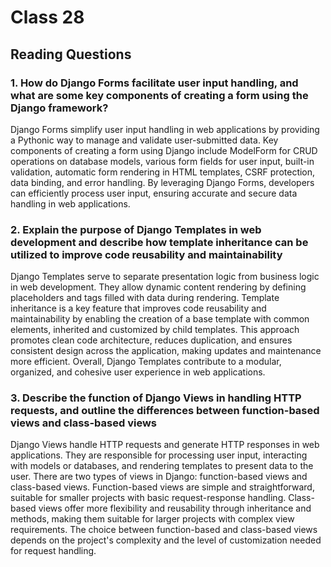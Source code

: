 # Class 28

## Reading  Questions

### 1. How do Django Forms facilitate user input handling, and what are some key components of creating a form using the Django framework?

Django Forms simplify user input handling in web applications by providing a Pythonic way to manage and validate user-submitted data. Key components of creating a form using Django include ModelForm for CRUD operations on database models, various form fields for user input, built-in validation, automatic form rendering in HTML templates, CSRF protection, data binding, and error handling. By leveraging Django Forms, developers can efficiently process user input, ensuring accurate and secure data handling in web applications.

### 2. Explain the purpose of Django Templates in web development and describe how template inheritance can be utilized to improve code reusability and maintainability

Django Templates serve to separate presentation logic from business logic in web development. They allow dynamic content rendering by defining placeholders and tags filled with data during rendering. Template inheritance is a key feature that improves code reusability and maintainability by enabling the creation of a base template with common elements, inherited and customized by child templates. This approach promotes clean code architecture, reduces duplication, and ensures consistent design across the application, making updates and maintenance more efficient. Overall, Django Templates contribute to a modular, organized, and cohesive user experience in web applications.

### 3. Describe the function of Django Views in handling HTTP requests, and outline the differences between function-based views and class-based views

Django Views handle HTTP requests and generate HTTP responses in web applications. They are responsible for processing user input, interacting with models or databases, and rendering templates to present data to the user. There are two types of views in Django: function-based views and class-based views. Function-based views are simple and straightforward, suitable for smaller projects with basic request-response handling. Class-based views offer more flexibility and reusability through inheritance and methods, making them suitable for larger projects with complex view requirements. The choice between function-based and class-based views depends on the project's complexity and the level of customization needed for request handling.
